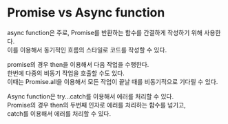 # Promise vs Async function

async function은 주로, Promise를 반환하는 함수를 간결하게 작성하기 위해 사용한다.\
이를 이용해서 동기적인 흐름의 스타일로 코드를 작성할 수 있다.

promise의 경우 then을 이용해서 다음 작업을 수행한다.\
한번에 다중의 비동기 작업을 호출할 수도 있다.\
이때는 Promise.all을 이용해서 모든 작업이 끝날 때를 비동기적으로 기다릴 수 있다.

Async function은 try...catch를 이용해서 에러를 처리할 수 있다.\
Promise의 경우 then의 두번째 인자로 에러를 처리하는 함수를 넘기고,\
catch를 이용해서 에러를 처리할 수 있다.
